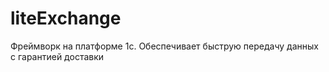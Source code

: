 # liteExchange
Фреймворк на платформе 1с. Обеспечивает быструю передачу данных с гарантией доставки

